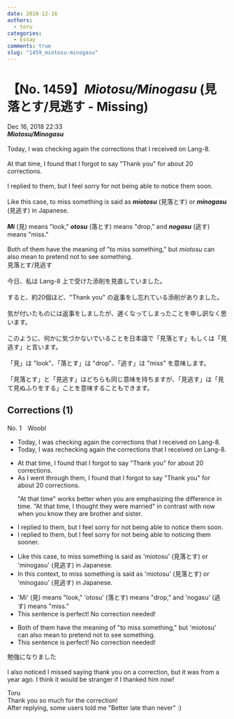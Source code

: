 ```yaml
---
date: 2018-12-16
authors:
  - toru
categories:
  - Essay
comments: true
slug: "1459_miotosu-minogasu"
---
```


# 【No. 1459】<strong><em>Miotosu/Minogasu</strong></em> (見落とす/見逃す - Missing)
<div class="date">Dec 16, 2018 22:33</div>
<div id="post"><div id="body_show_ori">
<strong><em>Miotosu/Minogasu</strong></em><br/><br/>Today, I was checking again the corrections that I received on Lang-8.<br/><br/>At that time, I found that I forgot to say "Thank you" for about 20 corrections.<br/><br/>I replied to them, but I feel sorry for not being able to notice them soon.<br/><br/>Like this case, to miss something is said as <strong><em>miotosu</em></strong> (見落とす) or <strong><em>minogasu</em></strong> (見逃す) in Japanese.<br/><br/><strong><em>Mi</em></strong> (見) means "look," <strong><em>otosu</em></strong> (落とす) means "drop," and <strong><em>nogasu</em></strong> (逃す) means "miss."<br/><br/>Both of them have the meaning of "to miss something," but <em>miotosu</em> can also mean to pretend not to see something.
</div></div>

<!-- more -->

<div id="post_ja"><div id="body_show_mo">
見落とす/見逃す<br/><br/>今日、私は Lang-8 上で受けた添削を見直していました。<br/><br/>すると、約20個ほど、"Thank you" の返事をし忘れている添削がありました。<br/><br/>気が付いたものには返事をしましたが、遅くなってしまったことを申し訳なく思います。<br/><br/>このように、何かに気づかないでいることを日本語で「見落とす」もしくは「見逃す」と言います。<br/><br/>「見」は "look"、「落とす」は "drop"、「逃す」は "miss" を意味します。<br/><br/>「見落とす」と「見逃す」はどちらも同じ意味を持ちますが、「見逃す」は「見て見ぬふりをする」ことを意味することもできます。
</div></div>

## Corrections (1)
<div id="block"><div class="first_name"> No. 1　<span class="just_name">Woobl</span></div><div id="block2">
<ul class="correction_field">
<li class="incorrect">Today, I was checking again the corrections that I received on Lang-8.</li>
<li class="corrected correct">
Today, I was <span class="f_red">re</span>checking <span class="sline"><span class="f_gray">again</span></span> the corrections that I received on Lang-8.
</li>
</ul>
<ul class="correction_field">
<li class="incorrect">At that time, I found that I forgot to say "Thank you" for about 20 corrections.</li>
<li class="corrected correct">
<span class="f_red">As I went through them</span>, I found that I forgot to say "Thank you" for about 20 corrections.
<p class="correction_comment">"At that time" works better when you are emphasizing the difference in time. "At that time, I thought they were married" in contrast with now when you know they are brother and sister.</p>
</li>
</ul>
<ul class="correction_field">
<li class="incorrect">I replied to them, but I feel sorry for not being able to notice them soon.</li>
<li class="corrected correct">
I replied to them, but I feel sorry for not <span class="f_gray"><span class="sline">being able to</span></span> notic<span class="f_red">ing</span> them soon<span class="f_red">er</span>.
</li>
</ul>
<ul class="correction_field">
<li class="incorrect">Like this case, to miss something is said as 'miotosu' (見落とす) or 'minogasu' (見逃す) in Japanese.</li>
<li class="corrected correct">
<span class="f_red">In</span> this c<span class="f_red">ontext</span>, to miss something is <span class="sline"><span class="f_gray">said as</span></span> 'miotosu' (見落とす) or 'minogasu' (見逃す) in Japanese.
</li>
</ul>
<ul class="correction_field">
<li class="incorrect">'Mi' (見) means "look," 'otosu' (落とす) means "drop," and 'nogasu' (逃す) means "miss."</li>
<li class="corrected perfect">This sentence is perfect! No correction needed!</li>
</ul>
<ul class="correction_field">
<li class="incorrect">Both of them have the meaning of "to miss something," but 'miotosu' can also mean to pretend not to see something.</li>
<li class="corrected perfect">This sentence is perfect! No correction needed!</li>
</ul>
<p class="comment_small">
 勉強になりました
 <br/>
 <br/>
 I also noticed I missed saying thank you on a correction, but it was from a year ago. I think it would be stranger if I thanked him now!
</p>

</div><div class="name"><span class="just_name">Toru</span><br>
Thank you so much for the correction!<br/>After replying, some users told me "Better late than never" :)
</div>
</div>
